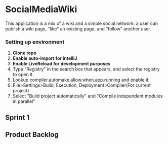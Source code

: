 # SocialMediaWiki

This application is a mix of a wiki and a simple social network: a user can publish a wiki page, “like” an existing page, and “follow” another user.

### Setting up environment

1. **Clone repo**  
2. **Enable auto-import for intelliJ**
3. **Enable LiveReload for development purposes**
  1. Type "Registry" in the search box that appears, and select the registry to open it.
  2. Lookup compiler.automake.allow.when.app.running and enable it.
  3. File>Settings>Build, Execution, Deployment>Compiler(For current project)
  4. Select "Build project automatically" and "Compile independent modules in parallel"
  
## Sprint 1

**Product Backlog**
- 
